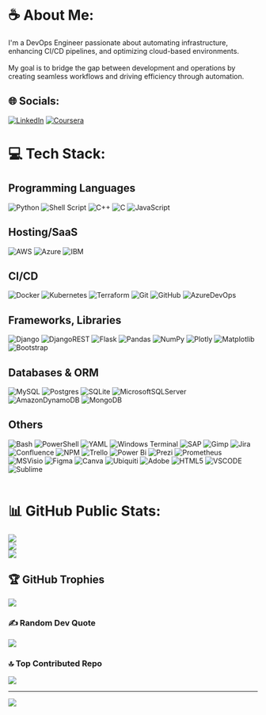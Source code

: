 # ☕ About Me:
I'm a DevOps Engineer passionate about automating infrastructure, enhancing CI/CD pipelines, and optimizing cloud-based environments.<br><br>My goal is to bridge the gap between development and operations by creating seamless workflows and driving efficiency through automation.<br>


## 🌐 Socials:
[![LinkedIn](https://img.shields.io/badge/LinkedIn-0077B5?style=for-the-badge&logo=linkedin&logoColor=white)](https://linkedin.com/in/dhillancontreras/) [![Coursera](https://img.shields.io/badge/Coursera-0056D2?style=for-the-badge&logo=Coursera&logoColor=white)](https://www.coursera.org/user/1ee5c17cac0a6ba27e335145b75506ab)

# 💻 Tech Stack:

## Programming Languages
![Python](https://img.shields.io/badge/python-3670A0?style=for-the-badge&logo=python&logoColor=ffdd54) ![Shell Script](https://img.shields.io/badge/shell_script-%23121011.svg?style=for-the-badge&logo=gnu-bash&logoColor=white) ![C++](https://img.shields.io/badge/c++-%2300599C.svg?style=for-the-badge&logo=c%2B%2B&logoColor=white) ![C](https://img.shields.io/badge/c-%2300599C.svg?style=for-the-badge&logo=c&logoColor=white) ![JavaScript](https://img.shields.io/badge/javascript-%23323330.svg?style=for-the-badge&logo=javascript&logoColor=%23F7DF1E) 

## Hosting/SaaS
 ![AWS](https://img.shields.io/badge/Amazon_AWS-FF9900?style=for-the-badge&logo=amazonaws&logoColor=whit)  ![Azure](https://img.shields.io/badge/azure-%230072C6.svg?style=for-the-badge&logo=microsoftazure&logoColor=white) ![IBM](https://img.shields.io/badge/IBM%20Cloud-1261FE?style=for-the-badge&logo=IBM%20Cloud&logoColor=white)

## CI/CD
![Docker](https://img.shields.io/badge/docker-%230db7ed.svg?style=for-the-badge&logo=docker&logoColor=white) ![Kubernetes](https://img.shields.io/badge/kubernetes-%23326ce5.svg?style=for-the-badge&logo=kubernetes&logoColor=white) ![Terraform](https://img.shields.io/badge/terraform-%235835CC.svg?style=for-the-badge&logo=terraform&) ![Git](https://img.shields.io/badge/git-%23F05033.svg?style=for-the-badge&logo=git&logoColor=white) ![GitHub](https://img.shields.io/badge/github-%23121011.svg?style=for-the-badge&logo=github&logoColor=white)  ![AzureDevOps](https://img.shields.io/badge/Azure_DevOps-0078D7?style=for-the-badge&logo=azure-devops&logoColor=white)


## Frameworks, Libraries
![Django](https://img.shields.io/badge/django-%23092E20.svg?style=for-the-badge&logo=django&logoColor=white) ![DjangoREST](https://img.shields.io/badge/DJANGO-REST-ff1709?style=for-the-badge&logo=django&logoColor=white&color=ff1709&labelColor=gray)    ![Flask](https://img.shields.io/badge/flask-%23000.svg?style=for-the-badge&logo=flask&logoColor=white) ![Pandas](https://img.shields.io/badge/pandas-%23150458.svg?style=for-the-badge&logo=pandas&logoColor=white) ![NumPy](https://img.shields.io/badge/numpy-%23013243.svg?style=for-the-badge&logo=numpy&logoColor=white) ![Plotly](https://img.shields.io/badge/Plotly-239120?style=for-the-badge&logo=plotly&logoColor=white) ![Matplotlib](https://img.shields.io/badge/Matplotlib-%23ffffff.svg?style=for-the-badge&logo=Matplotlib&logoColor=black) ![Bootstrap](https://img.shields.io/badge/bootstrap-%238511FA.svg?style=for-the-badge&logo=bootstrap&logoColor=white)

## Databases & ORM
 ![MySQL](https://img.shields.io/badge/mysql-4479A1.svg?style=for-the-badge&logo=mysql&logoColor=white) ![Postgres](https://img.shields.io/badge/postgres-%23316192.svg?style=for-the-badge&logo=postgresql&logoColor=white) ![SQLite](https://img.shields.io/badge/sqlite-%2307405e.svg?style=for-the-badge&logo=sqlite&logoColor=white) ![MicrosoftSQLServer](https://img.shields.io/badge/Microsoft%20SQL%20Server-CC2927?style=for-the-badge&logo=microsoft%20sql%20server&logoColor=white)  ![AmazonDynamoDB](https://img.shields.io/badge/Amazon%20DynamoDB-4053D6?style=for-the-badge&logo=Amazon%20DynamoDB&logoColor=white) ![MongoDB](https://img.shields.io/badge/MongoDB-%234ea94b.svg?style=for-the-badge&logo=mongodb&logoColor=white) 

## Others
 ![Bash](https://img.shields.io/badge/GNU%20Bash-4EAA25?style=for-the-badge&logo=GNU%20Bash&logoColor=white)    ![PowerShell](https://img.shields.io/badge/PowerShell-%235391FE.svg?style=for-the-badge&logo=powershell&logoColor=white) ![YAML](https://img.shields.io/badge/yaml-%23ffffff.svg?style=for-the-badge&logo=yaml&logoColor=151515)   ![Windows Terminal](https://img.shields.io/badge/Windows%20Terminal-%234D4D4D.svg?style=for-the-badge&logo=windows-terminal&logoColor=white)  ![SAP](https://img.shields.io/badge/SAP-0FAAFF?style=for-the-badge&logo=sap&logoColor=white)   ![Gimp](https://img.shields.io/badge/Gimp-657D8B?style=for-the-badge&logo=gimp&logoColor=FFFFFF)   ![Jira](https://img.shields.io/badge/jira-%230A0FFF.svg?style=for-the-badge&logo=jira&logoColor=white)    ![Confluence](https://img.shields.io/badge/confluence-%23172BF4.svg?style=for-the-badge&logo=confluence&logoColor=white) ![NPM](https://img.shields.io/badge/NPM-%23CB3837.svg?style=for-the-badge&logo=npm&logoColor=white)   ![Trello](https://img.shields.io/badge/Trello-%23026AA7.svg?style=for-the-badge&logo=Trello&logoColor=white) ![Power Bi](https://img.shields.io/badge/power_bi-F2C811?style=for-the-badge&logo=powerbi&logoColor=black) ![Prezi](https://img.shields.io/badge/Prezi-%23000000.svg?style=for-the-badge&logo=Prezi&logoColor=white) ![Prometheus](https://img.shields.io/badge/Prometheus-E6522C?style=for-the-badge&logo=Prometheus&logoColor=white) ![MSVisio](https://img.shields.io/badge/Microsoft_Visio-3955A3?style=for-the-badge&logo=microsoft-visio&logoColor=white)   ![Figma](https://img.shields.io/badge/figma-%23F24E1E.svg?style=for-the-badge&logo=figma&logoColor=white) ![Canva](https://img.shields.io/badge/Canva-%2300C4CC.svg?style=for-the-badge&logo=Canva&logoColor=white) ![Ubiquiti](https://img.shields.io/badge/ubiquiti-%230559C9.svg?style=for-the-badge&logo=ubiquiti&logoColor=white) ![Adobe](https://img.shields.io/badge/adobe-%23FF0000.svg?style=for-the-badge&logo=adobe&logoColor=white) ![HTML5](https://img.shields.io/badge/html5-%23E34F26.svg?style=for-the-badge&logo=html5&logoColor=white) ![VSCODE](https://img.shields.io/badge/VSCode-0078D4?style=for-the-badge&logo=visual%20studio%20code&logoColor=white) ![Sublime](https://img.shields.io/badge/sublime_text-%23575757.svg?&style=for-the-badge&logo=sublime-text&logoColor=important)
<br/><br/>

# 📊 GitHub Public Stats:
![](https://github-readme-stats.vercel.app/api?username=DhillanC&theme=one_dark_pro&hide_border=false&include_all_commits=false&count_private=true)<br/>
![](https://github-readme-streak-stats.herokuapp.com/?user=DhillanC&theme=one_dark_pro&hide_border=false)<br/>
![](https://github-readme-stats.vercel.app/api/top-langs/?username=DhillanC&theme=one_dark_pro&hide_border=false&include_all_commits=false&count_private=true&layout=compact)<br/>


## 🏆 GitHub Trophies
![](https://github-profile-trophy.vercel.app/?username=DhillanC&theme=radical&no-frame=false&no-bg=true&margin-w=4)
<br/>
### ✍️ Random Dev Quote
![](https://quotes-github-readme.vercel.app/api?type=horizontal&theme=radical)

### 🔝 Top Contributed Repo
![](https://github-contributor-stats.vercel.app/api?username=DhillanC&limit=5&theme=dark&combine_all_yearly_contributions=true)

---
[![](https://visitcount.itsvg.in/api?id=DhillanC&icon=9&color=0)](https://visitcount.itsvg.in)